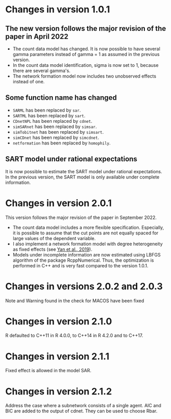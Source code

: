 # Changes in version 1.0.1
## The new version follows the major revision of the paper in April 2022
- The count data model has changed. It is now possible to have several gamma parameters instead of gamma = 1 as assumed in the previous version.
- In the count data model identification, sigma is now set to 1, because there are several gamma's.
- The network formation model now includes two unobserved effects instead of one.

## Some function name has changed
- `SARML` has been replaced by `sar`.
- `SARTML` has been replaced by `sart`.
- `CDnetNPL` has been replaced by `cdnet`.
- `simSARnet` has been replaced by `simsar`.
- `simTobitnet` has been replaced by `simsart`.
- `simCDnet` has been replaced by `simcdnet`.
- `netformation` has been replaced by `homophily`.

## SART model under rational expectations
It is now possible to estimate the SART model under rational expectations. In the previous version, the SART model is only available under complete information.

# Changes in version 2.0.1
This version follows the major revision of the paper in September 2022. 
- The count data model includes a more flexible specification. Especially, it is possible to assume that the cut points are not equally spaced for large values of the dependent variable. 
- I also implement a network formation model with degree heterogeneity as fixed effects (see [Yan et al., 2019](https://doi.org/10.1080/01621459.2018.1448829)).
- Models under incomplete information are now estimated using LBFGS algorithm of the package RcppNumerical. Thus, the optimization is performed in C++ and is very fast compared to the version 1.0.1.

# Changes in versions 2.0.2 and 2.0.3
Note and Warning found in the check for MACOS have been fixed

# Changes in version 2.1.0
R defaulted to C++11 in R 4.0.0, to C++14 in R 4.2.0 and to C++17.

# Changes in version 2.1.1
Fixed effect is allowed in the model SAR.

# Changes in version 2.1.2
Address the case where a subnetwork consists of a single agent.
AIC and BIC are added to the output of cdnet. They can be used to choose Rbar.